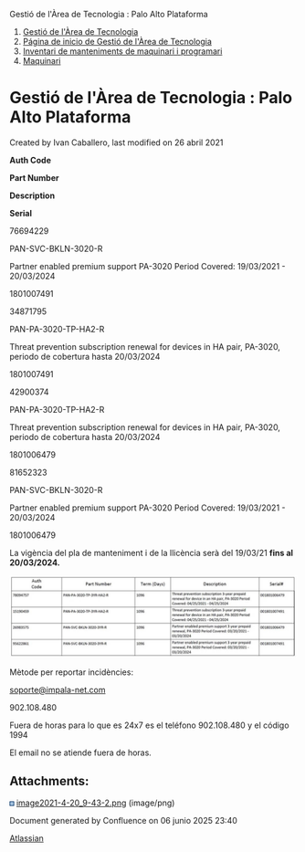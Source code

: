 Gestió de l'Àrea de Tecnologia : Palo Alto Plataforma  

1.  [Gestió de l'Àrea de Tecnologia](index.md)
2.  [Página de inicio de Gestió de l'Àrea de Tecnologia](13893786.md)
3.  [Inventari de manteniments de maquinari i programari](Inventari-de-manteniments-de-maquinari-i-programari_41520223.md)
4.  [Maquinari](Maquinari_41520225.md)

Gestió de l'Àrea de Tecnologia : Palo Alto Plataforma
=====================================================

Created by Ivan Caballero, last modified on 26 abril 2021

**Auth Code**

**Part Number**

**Description**

**Serial**

76694229

PAN-SVC-BKLN-3020-R

Partner enabled premium support PA-3020 Period Covered: 19/03/2021 - 20/03/2024

1801007491

34871795

PAN-PA-3020-TP-HA2-R

Threat prevention subscription renewal for devices in HA pair, PA-3020, periodo de cobertura hasta 20/03/2024

1801007491

42900374

PAN-PA-3020-TP-HA2-R

Threat prevention subscription renewal for devices in HA pair, PA-3020, periodo de cobertura hasta 20/03/2024

1801006479

81652323

PAN-SVC-BKLN-3020-R

Partner enabled premium support PA-3020 Period Covered: 19/03/2021 - 20/03/2024

1801006479

  

La vigència del pla de manteniment i de la llicència serà del 19/03/21 **fins al 20/03/2024.**

  

**![](attachments/41522492/41522595.png)**

  

Mètode per reportar incidències:

  

[soporte@impala-net.com](mailto:soporte@impala-net.com)

902.108.480

  

Fuera de horas para lo que es 24x7 es el teléfono 902.108.480 y el código 1994

El email no se atiende fuera de horas.

Attachments:
------------

![](images/icons/bullet_blue.gif) [image2021-4-20\_9-43-2.png](attachments/41522492/41522595.png) (image/png)  

Document generated by Confluence on 06 junio 2025 23:40

[Atlassian](http://www.atlassian.com/)
